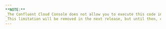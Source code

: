 ```yaml
---
**NOTE:**
_The Confluent Cloud Console does not allow you to execute this code in the ksqlDB editor as a single block._
_This limitation will be removed in the next release, but until then, copy and paste each statement into the editor and execute them one at a time._
---
```

